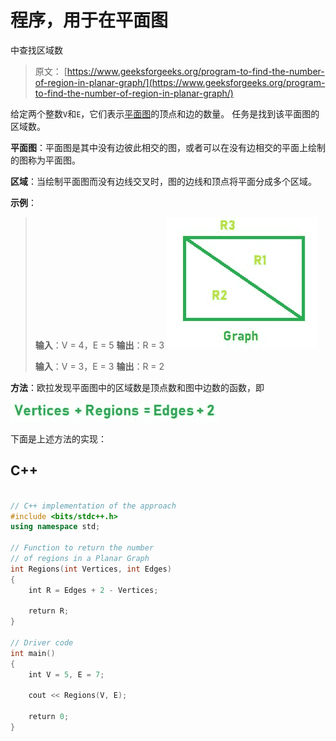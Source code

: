 # 程序，用于在平面图

中查找区域数

> 原文： [https://www.geeksforgeeks.org/program-to-find-the-number-of-region-in-planar-graph/](https://www.geeksforgeeks.org/program-to-find-the-number-of-region-in-planar-graph/)

给定两个整数`V`和`E`，它们表示[平面图](https://www.geeksforgeeks.org/mathematics-planar-graphs-graph-coloring/)的顶点和边的数量。 任务是找到该平面图的区域数。

**平面图**：平面图是其中没有边彼此相交的图，或者可以在没有边相交的平面上绘制的图称为平面图。

**区域**：当绘制平面图而没有边线交叉时，图的边线和顶点将平面分成多个区域。

**示例**：

> **输入**：V = 4，E = 5
> **输出**：R = 3
> ![](img/f83d2c1f52a4d645a1bd393d999282e4.png)
> 
> **输入**：V = 3，E = 3
> **输出**：R = 2

**方法**：欧拉发现平面图中的区域数是顶点数和图中边数的函数，即

![](img/16d5b272db2b40dafd4adf77d2a3c036.png)

下面是上述方法的实现：

## C++

```cpp

// C++ implementation of the approach 
#include <bits/stdc++.h> 
using namespace std; 

// Function to return the number 
// of regions in a Planar Graph 
int Regions(int Vertices, int Edges) 
{ 
    int R = Edges + 2 - Vertices; 

    return R; 
} 

// Driver code 
int main() 
{ 
    int V = 5, E = 7; 

    cout << Regions(V, E); 

    return 0; 
} 

```